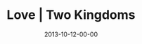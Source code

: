 ---
layout: message
category: message
series: "Kingdom Come"
title: "Love | Two Kingdoms"
date: 2013-10-12-00-00
message_id: 826
---